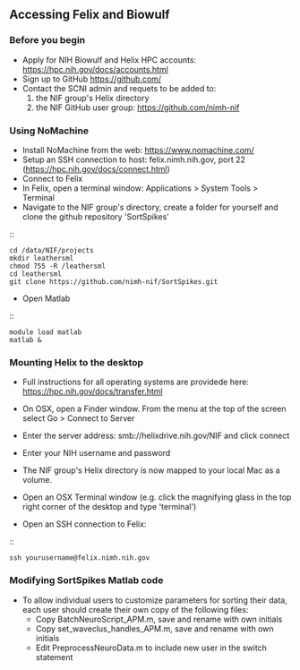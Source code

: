 ## Accessing Felix and Biowulf 

### Before you begin
* Apply for NIH Biowulf and Helix HPC accounts: https://hpc.nih.gov/docs/accounts.html 
* Sign up to GitHub https://github.com/
* Contact the SCNI admin and requets to be added to:
    1) the NIF group's Helix directory
    2) the NIF GitHub user group: https://github.com/nimh-nif


### Using NoMachine

* Install NoMachine from the web: https://www.nomachine.com/
* Setup an SSH connection to host: felix.nimh.nih.gov, port 22 (https://hpc.nih.gov/docs/connect.html)
* Connect to Felix
* In Felix, open a terminal window: Applications > System Tools > Terminal
* Navigate to the NIF group's directory, create a folder for yourself and clone the github repository 'SortSpikes'

::

    cd /data/NIF/projects
    mkdir leathersml
    chmod 755 -R /leathersml
    cd leathersml
    git clone https://github.com/nimh-nif/SortSpikes.git

* Open Matlab

::

    module load matlab
    matlab &

### Mounting Helix to the desktop

* Full instructions for all operating systems are providede here: https://hpc.nih.gov/docs/transfer.html
* On OSX, open a Finder window. From the menu at the top of the screen select Go > Connect to Server
* Enter the server address: smb://helixdrive.nih.gov/NIF and click connect
* Enter your NIH username and password
* The NIF group's Helix directory is now mapped to your local Mac as a volume.

* Open an OSX Terminal window (e.g. click the magnifying glass in the top right corner of the desktop and type 'terminal')
* Open an SSH connection to Felix:

::

    ssh yourusername@felix.nimh.nih.gov
    

### Modifying SortSpikes Matlab code

* To allow individual users to customize parameters for sorting their data, each user should create their own copy of the following files:
    * Copy BatchNeuroScript_APM.m, save and rename with own initials
    * Copy set_waveclus_handles_APM.m, save and rename with own initials
    * Edit PreprocessNeuroData.m to include new user in the switch statement


